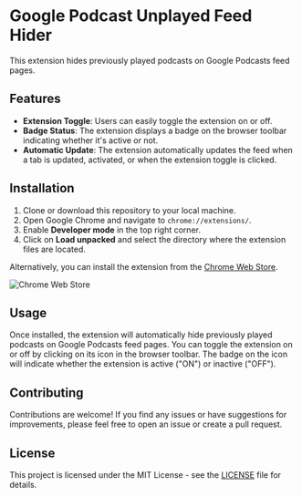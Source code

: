 # Google Podcast Unplayed Feed Hider

This extension hides previously played podcasts on Google Podcasts feed pages.

## Features

- **Extension Toggle**: Users can easily toggle the extension on or off.
- **Badge Status**: The extension displays a badge on the browser toolbar indicating whether it's active or not.
- **Automatic Update**: The extension automatically updates the feed when a tab is updated, activated, or when the extension toggle is clicked.

## Installation

1. Clone or download this repository to your local machine.
2. Open Google Chrome and navigate to `chrome://extensions/`.
3. Enable **Developer mode** in the top right corner.
4. Click on **Load unpacked** and select the directory where the extension files are located.

Alternatively, you can install the extension from the [Chrome Web Store](https://chrome.google.com/webstore/detail/google-podcast-feed-hide/INSERT_EXTENSION_ID_HERE).

![Chrome Web Store](https://developer.chrome.com/webstore/images/ChromeWebStore_BadgeWBorder_v2_496x150.png)

## Usage

Once installed, the extension will automatically hide previously played podcasts on Google Podcasts feed pages. You can toggle the extension on or off by clicking on its icon in the browser toolbar. The badge on the icon will indicate whether the extension is active ("ON") or inactive ("OFF").

## Contributing

Contributions are welcome! If you find any issues or have suggestions for improvements, please feel free to open an issue or create a pull request.

## License

This project is licensed under the MIT License - see the [LICENSE](LICENSE) file for details.
